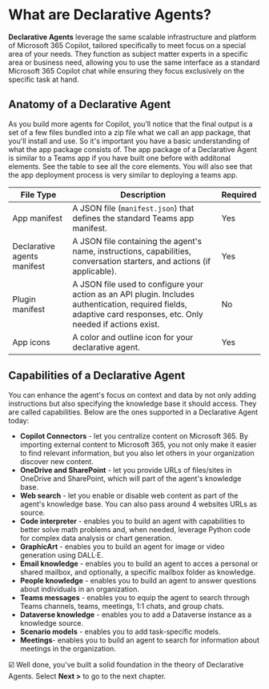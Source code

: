 # What are Declarative Agents? 

**Declarative Agents** leverage the same scalable infrastructure and platform of Microsoft 365 Copilot, tailored specifically to meet focus on a special area of your needs. They function as subject matter experts in a specific area or business need, allowing you to use the same interface as a standard Microsoft 365 Copilot chat while ensuring they focus exclusively on the specific task at hand.

## Anatomy of a Declarative Agent

As you build more agents for Copilot, you’ll notice that the final output is a set of a few files bundled into a zip file what we call an app package, that you'll install and use. So it's important you have a basic understanding of what the app package consists of. The app package of a Declarative Agent is similar to a Teams app if you have built one before with additonal elements. See the table to see all the core elements. You will also see that the app deployment process is very similar to deploying a teams app.

| File Type                          | Description                                                                                                                                                     | Required |
|-----------------------------------|-----------------------------------------------------------------------------------------------------------------------------------------------------------------|----------|
| App manifest        | A JSON file (`manifest.json`) that defines the standard Teams app manifest.                                                                                     | Yes      |
| Declarative agents manifest        | A JSON file containing the agent's name, instructions, capabilities, conversation starters, and actions (if applicable).                                        | Yes      |
| Plugin manifest       | A JSON file used to configure your action as an API plugin. Includes authentication, required fields, adaptive card responses, etc. Only needed if actions exist. | No       |
| App icons            | A color and outline icon for your declarative agent.                                                                            | Yes    |

## Capabilities of a Declarative Agent

You can enhance the agent's focus on context and data by not only adding instructions but also specifying the knowledge base it should access. They are called capabilities. Below are the ones supported in a Declarative Agent today: 

- **Copilot Connectors** - let you centralize content on Microsoft 365. By importing external content to Microsoft 365, you not only make it easier to find relevant information, but you also let others in your organization discover new content.
- **OneDrive and SharePoint** - let you provide URLs of files/sites in OneDrive and SharePoint, which will part of the agent's knowledge base.
- **Web search** - let you enable or disable web content as part of the agent's knowledge base. You can also pass around 4 websites URLs as source. 
- **Code interpreter** - enables you to build an agent with capabilities to better solve math problems and, when needed, leverage Python code for complex data analysis or chart generation.
- **GraphicArt** - enables you to build an agent for image or video generation using DALL·E.
- **Email knowledge** - enables you to build an agent to acces a personal or shared mailbox, and optionally, a specific mailbox folder as knowledge.
- **People knowledge** - enables you to build an agent to answer questions about individuals in an organization.
- **Teams messages** - enables you to equip the agent to search through Teams channels, teams, meetings, 1:1 chats, and group chats.
- **Dataverse knowledge** - enables you to add a Dataverse instance as a knowledge source.
- **Scenario models** - enables you to add task-specific models.
- **Meetings**- enables you to build an agent to search for information about meetings in the organization.



☑️  Well done, you've built a solid foundation in the theory of Declarative Agents. Select **Next >** to go to the next chapter.